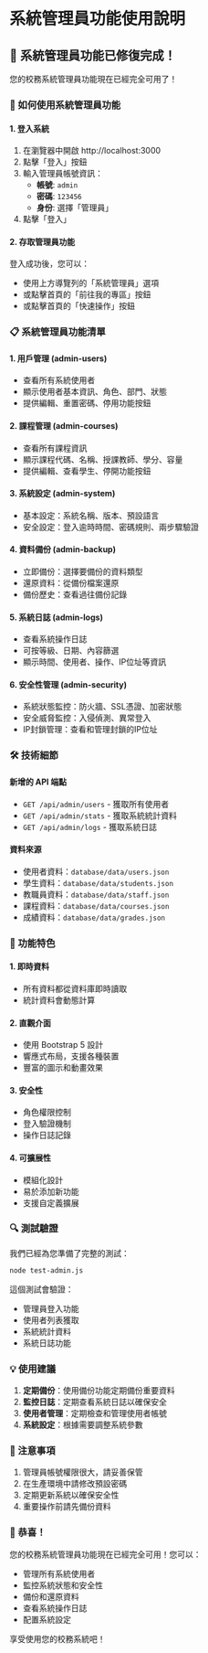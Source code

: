 # 系統管理員功能使用說明

## 🔧 系統管理員功能已修復完成！

您的校務系統管理員功能現在已經完全可用了！

### 🚀 如何使用系統管理員功能

#### 1. 登入系統
1. 在瀏覽器中開啟 http://localhost:3000
2. 點擊「登入」按鈕
3. 輸入管理員帳號資訊：
   - **帳號**: `admin`
   - **密碼**: `123456`
   - **身份**: 選擇「管理員」
4. 點擊「登入」

#### 2. 存取管理員功能
登入成功後，您可以：
- 使用上方導覽列的「系統管理員」選項
- 或點擊首頁的「前往我的專區」按鈕
- 或點擊首頁的「快速操作」按鈕

### 📋 系統管理員功能清單

#### 1. 用戶管理 (admin-users)
- 查看所有系統使用者
- 顯示使用者基本資訊、角色、部門、狀態
- 提供編輯、重置密碼、停用功能按鈕

#### 2. 課程管理 (admin-courses)
- 查看所有課程資訊
- 顯示課程代碼、名稱、授課教師、學分、容量
- 提供編輯、查看學生、停開功能按鈕

#### 3. 系統設定 (admin-system)
- 基本設定：系統名稱、版本、預設語言
- 安全設定：登入逾時時間、密碼規則、兩步驟驗證

#### 4. 資料備份 (admin-backup)
- 立即備份：選擇要備份的資料類型
- 還原資料：從備份檔案還原
- 備份歷史：查看過往備份記錄

#### 5. 系統日誌 (admin-logs)
- 查看系統操作日誌
- 可按等級、日期、內容篩選
- 顯示時間、使用者、操作、IP位址等資訊

#### 6. 安全性管理 (admin-security)
- 系統狀態監控：防火牆、SSL憑證、加密狀態
- 安全威脅監控：入侵偵測、異常登入
- IP封鎖管理：查看和管理封鎖的IP位址

### 🛠️ 技術細節

#### 新增的 API 端點
- `GET /api/admin/users` - 獲取所有使用者
- `GET /api/admin/stats` - 獲取系統統計資料
- `GET /api/admin/logs` - 獲取系統日誌

#### 資料來源
- 使用者資料：`database/data/users.json`
- 學生資料：`database/data/students.json`
- 教職員資料：`database/data/staff.json`
- 課程資料：`database/data/courses.json`
- 成績資料：`database/data/grades.json`

### 🎯 功能特色

#### 1. 即時資料
- 所有資料都從資料庫即時讀取
- 統計資料會動態計算

#### 2. 直觀介面
- 使用 Bootstrap 5 設計
- 響應式布局，支援各種裝置
- 豐富的圖示和動畫效果

#### 3. 安全性
- 角色權限控制
- 登入驗證機制
- 操作日誌記錄

#### 4. 可擴展性
- 模組化設計
- 易於添加新功能
- 支援自定義擴展

### 🔍 測試驗證

我們已經為您準備了完整的測試：
```bash
node test-admin.js
```

這個測試會驗證：
- 管理員登入功能
- 使用者列表獲取
- 系統統計資料
- 系統日誌功能

### 💡 使用建議

1. **定期備份**：使用備份功能定期備份重要資料
2. **監控日誌**：定期查看系統日誌以確保安全
3. **使用者管理**：定期檢查和管理使用者帳號
4. **系統設定**：根據需要調整系統參數

### 🚨 注意事項

1. 管理員帳號權限很大，請妥善保管
2. 在生產環境中請修改預設密碼
3. 定期更新系統以確保安全性
4. 重要操作前請先備份資料

### 🎊 恭喜！

您的校務系統管理員功能現在已經完全可用！您可以：
- 管理所有系統使用者
- 監控系統狀態和安全性
- 備份和還原資料
- 查看系統操作日誌
- 配置系統設定

享受使用您的校務系統吧！
